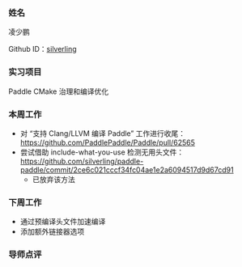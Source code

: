 ### 姓名

凌少鹏

Github ID：[silverling](https://github.com/silverling)

### 实习项目

Paddle CMake 治理和编译优化

### 本周工作

- 对 “支持 Clang/LLVM 编译 Paddle” 工作进行收尾：https://github.com/PaddlePaddle/Paddle/pull/62565
- 尝试借助 include-what-you-use 检测无用头文件：https://github.com/silverling/paddle-paddle/commit/2ce6c021cccf34fc04ae1e2a6094517d9d67cd91
  - 已放弃该方法

### 下周工作

- 通过预编译头文件加速编译
- 添加额外链接器选项

### 导师点评
